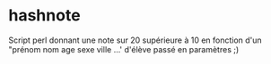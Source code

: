 hashnote
========

Script perl donnant une note sur 20 supérieure à 10 en fonction d'un "prénom nom age sexe ville ...' d'élève passé en paramètres ;)
